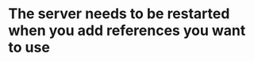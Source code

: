 # The server needs to be restarted when you add references you want to use
[takari]: http://takari.io
[maven]: http://maven.apache.org
[m2e]: http://eclipse.org/m2e
